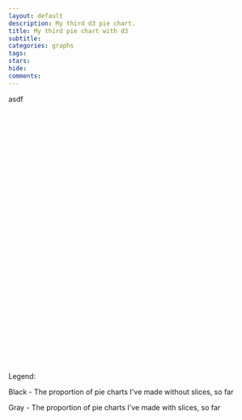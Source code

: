 ```yaml
---
layout: default
description: My third d3 pie chart.
title: My third pie chart with d3
subtitle:
categories: graphs
tags:
stars:
hide:
comments:
---
```


asdf

<svg id="svg_donut" width="600" height="600"></svg>


Legend:

Black - The proportion of pie charts I've made without slices, so far

Gray - The proportion of pie charts I've made with slices, so far



<script src="{{site.url}}/js/my-third-pie-chart.js"></script>